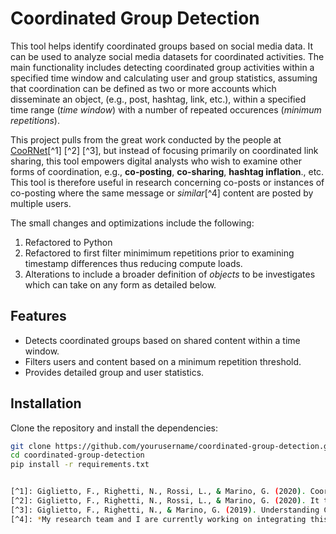 # Coordinated Group Detection

This tool helps identify coordinated groups based on social media data. It can be used to analyze social media datasets for coordinated activities. The main functionality includes detecting coordinated group activities within a specified time window and calculating user and group statistics, assuming that coordination can be defined as two or more accounts which disseminate an object, (e.g., post, hashtag, link, etc.), within a specified time range (*time window*) with a number of repeated occurences (*minimum repetitions*).

This project pulls from the great work conducted by the people at [CooRNet](https://github.com/fabiogiglietto/CooRnet.git)[^1] [^2] [^3], but instead of focusing primarily on coordinated link sharing, this tool empowers digital analysts who wish to examine other forms of coordination, e.g., **co-posting**, **co-sharing**, **hashtag inflation**., etc. This tool is therefore useful in research concerning co-posts or instances of co-posting where the same message or *similar*[^4] content are posted by multiple users. 

The small changes and optimizations include the following: 
1. Refactored to Python
2. Refactored to first filter minimimum repetitions prior to examining timestamp differences thus reducing compute loads.
3. Alterations to include a broader definition of *objects* to be investigates which can take on any form as detailed below. 


## Features

- Detects coordinated groups based on shared content within a time window.
- Filters users and content based on a minimum repetition threshold.
- Provides detailed group and user statistics.

## Installation

Clone the repository and install the dependencies:

```bash
git clone https://github.com/yourusername/coordinated-group-detection.git
cd coordinated-group-detection
pip install -r requirements.txt


[^1]: Giglietto, F., Righetti, N., Rossi, L., & Marino, G. (2020). Coordinated Link Sharing Behavior as a Signal to Surface Sources of Problematic Information on Facebook. International Conference on Social Media and Society, 85--91. [doi](https://doi.org/10.1145/3400806.3400817)
[^2]: Giglietto, F., Righetti, N., Rossi, L., & Marino, G. (2020). It takes a village to manipulate the media: coordinated link sharing behavior during 2018 and 2019 Italian elections. Information, Communication and Society, 1--25. [doi](https://doi.org/10.1080/1369118X.2020.1739732)
[^3]: Giglietto, F., Righetti, N., & Marino, G. (2019). Understanding Coordinated and Inauthentic Link Sharing Behavior on Facebook in the Run-up to 2018 General Election and 2019 European Election in Italy. [doi](https://doi.org/10.31235/osf.io/3jteh)
[^4]: *My research team and I are currently working on integrating this technique with transformer models, which would help to identify semantic similarity among messages, which could in turn be a form of 'object'.*
